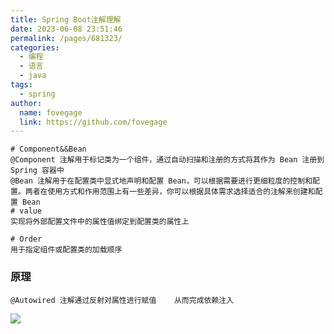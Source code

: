 ```yaml
---
title: Spring Boot注解理解
date: 2023-06-08 23:51:46
permalink: /pages/681323/
categories:
  - 编程
  - 语言
  - java
tags:
  - spring
author:
  name: fovegage
  link: https://github.com/fovegage
---
```


```
# Component&&Bean  
@Component 注解用于标记类为一个组件，通过自动扫描和注册的方式将其作为 Bean 注册到 Spring 容器中  
@Bean 注解用于在配置类中显式地声明和配置 Bean，可以根据需要进行更细粒度的控制和配置。两者在使用方式和作用范围上有一些差异，你可以根据具体需求选择适合的注解来创建和配置 Bean  
# value  
实现将外部配置文件中的属性值绑定到配置类的属性上

# Order
用于指定组件或配置类的加载顺序

```

### 原理

```
@Autowired 注解通过反射对属性进行赋值    从而完成依赖注入
```

![](https://obsidian-foveagge.oss-cn-beijing.aliyuncs.com/blog/HONj92.png)
